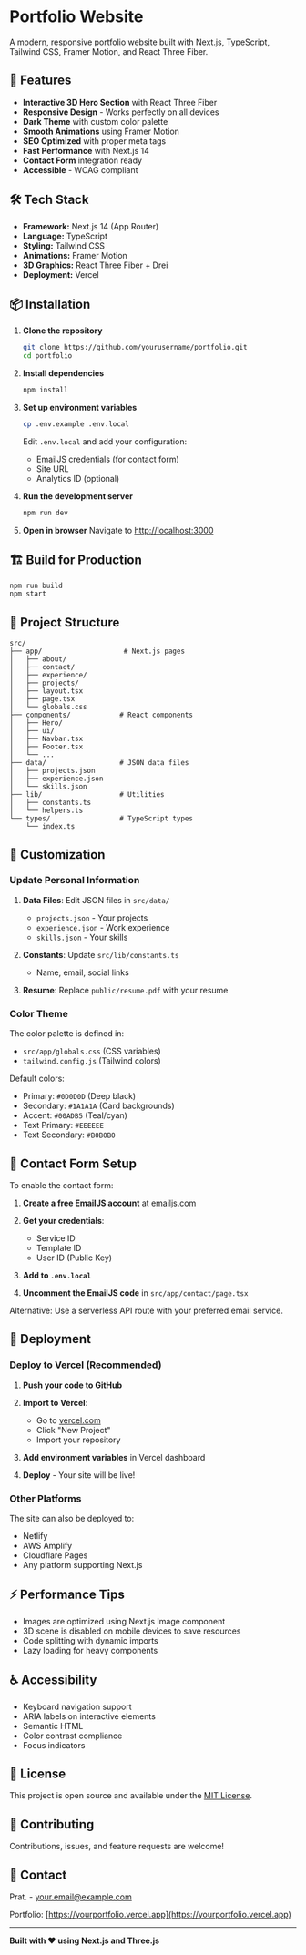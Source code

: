 # Portfolio Website

A modern, responsive portfolio website built with Next.js, TypeScript, Tailwind CSS, Framer Motion, and React Three Fiber.

## 🚀 Features

- **Interactive 3D Hero Section** with React Three Fiber
- **Responsive Design** - Works perfectly on all devices
- **Dark Theme** with custom color palette
- **Smooth Animations** using Framer Motion
- **SEO Optimized** with proper meta tags
- **Fast Performance** with Next.js 14
- **Contact Form** integration ready
- **Accessible** - WCAG compliant

## 🛠️ Tech Stack

- **Framework:** Next.js 14 (App Router)
- **Language:** TypeScript
- **Styling:** Tailwind CSS
- **Animations:** Framer Motion
- **3D Graphics:** React Three Fiber + Drei
- **Deployment:** Vercel

## 📦 Installation

1. **Clone the repository**
   ```bash
   git clone https://github.com/yourusername/portfolio.git
   cd portfolio
   ```

2. **Install dependencies**
   ```bash
   npm install
   ```

3. **Set up environment variables**
   ```bash
   cp .env.example .env.local
   ```
   
   Edit `.env.local` and add your configuration:
   - EmailJS credentials (for contact form)
   - Site URL
   - Analytics ID (optional)

4. **Run the development server**
   ```bash
   npm run dev
   ```

5. **Open in browser**
   Navigate to [http://localhost:3000](http://localhost:3000)

## 🏗️ Build for Production

```bash
npm run build
npm start
```

## 📁 Project Structure

```
src/
├── app/                    # Next.js pages
│   ├── about/
│   ├── contact/
│   ├── experience/
│   ├── projects/
│   ├── layout.tsx
│   ├── page.tsx
│   └── globals.css
├── components/            # React components
│   ├── Hero/
│   ├── ui/
│   ├── Navbar.tsx
│   ├── Footer.tsx
│   └── ...
├── data/                  # JSON data files
│   ├── projects.json
│   ├── experience.json
│   └── skills.json
├── lib/                   # Utilities
│   ├── constants.ts
│   └── helpers.ts
└── types/                 # TypeScript types
    └── index.ts
```

## 🎨 Customization

### Update Personal Information

1. **Data Files**: Edit JSON files in `src/data/`
   - `projects.json` - Your projects
   - `experience.json` - Work experience
   - `skills.json` - Your skills

2. **Constants**: Update `src/lib/constants.ts`
   - Name, email, social links

3. **Resume**: Replace `public/resume.pdf` with your resume

### Color Theme

The color palette is defined in:
- `src/app/globals.css` (CSS variables)
- `tailwind.config.js` (Tailwind colors)

Default colors:
- Primary: `#0D0D0D` (Deep black)
- Secondary: `#1A1A1A` (Card backgrounds)
- Accent: `#00ADB5` (Teal/cyan)
- Text Primary: `#EEEEEE`
- Text Secondary: `#B0B0B0`

## 📧 Contact Form Setup

To enable the contact form:

1. **Create a free EmailJS account** at [emailjs.com](https://www.emailjs.com/)

2. **Get your credentials**:
   - Service ID
   - Template ID
   - User ID (Public Key)

3. **Add to `.env.local`**

4. **Uncomment the EmailJS code** in `src/app/contact/page.tsx`

Alternative: Use a serverless API route with your preferred email service.

## 🚀 Deployment

### Deploy to Vercel (Recommended)

1. **Push your code to GitHub**

2. **Import to Vercel**:
   - Go to [vercel.com](https://vercel.com)
   - Click "New Project"
   - Import your repository

3. **Add environment variables** in Vercel dashboard

4. **Deploy** - Your site will be live!

### Other Platforms

The site can also be deployed to:
- Netlify
- AWS Amplify
- Cloudflare Pages
- Any platform supporting Next.js

## ⚡ Performance Tips

- Images are optimized using Next.js Image component
- 3D scene is disabled on mobile devices to save resources
- Code splitting with dynamic imports
- Lazy loading for heavy components

## ♿ Accessibility

- Keyboard navigation support
- ARIA labels on interactive elements
- Semantic HTML
- Color contrast compliance
- Focus indicators

## 📝 License

This project is open source and available under the [MIT License](LICENSE).

## 🤝 Contributing

Contributions, issues, and feature requests are welcome!

## 📧 Contact

Prat. - [your.email@example.com](mailto:your.email@example.com)

Portfolio: [https://yourportfolio.vercel.app](https://yourportfolio.vercel.app)

---

**Built with ❤️ using Next.js and Three.js**
